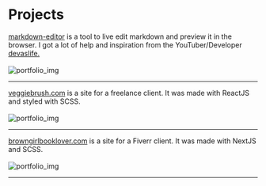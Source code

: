 # Projects

[markdown-editor](https://markdown-editor-seven.vercel.app/) is a tool to live edit markdown and preview it in the browser.
I got a lot of help and inspiration from the YouTuber/Developer [devaslife.](https://www.youtube.com/c/devaslife)
\
\
![portfolio_img](/portfolio_imgs/me.webp)

---

[veggiebrush.com](https://veggiebrush.com) is a site for a freelance client. It was made with ReactJS and styled with SCSS.
\
\
![portfolio_img](/portfolio_imgs/vb.webp)

---

[browngirlbooklover.com](https://browngirlbooklover.com) is a site for a Fiverr client. It was made with NextJS and SCSS.
\
\
![portfolio_img](/portfolio_imgs/bgbl.webp)

---
